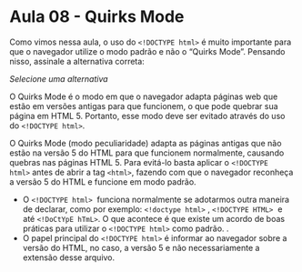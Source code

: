 # Aula 08 - Quirks Mode

Como vimos nessa aula, o uso do `<!DOCTYPE html>` é muito importante para que o navegador utilize o modo padrão e não o “Quirks Mode”. Pensando nisso, assinale a alternativa correta:

*Selecione uma alternativa*

O Quirks Mode é o modo em que o navegador adapta páginas web que estão em versões antigas para que funcionem, o que pode quebrar sua página em HTML 5. Portanto, esse modo deve ser evitado através do uso do `<!DOCTYPE html>`.

O Quirks Mode (modo peculiaridade) adapta as páginas antigas que não estão na versão 5 do HTML para que funcionem normalmente, causando quebras nas páginas HTML 5. Para evitá-lo basta aplicar o `<!DOCTYPE html>` antes de abrir a tag `<html>`, fazendo com que o navegador reconheça a versão 5 do HTML e funcione em modo padrão.

- O `<!DOCTYPE html>`  funciona normalmente se adotarmos outra maneira de declarar, como por exemplo: `<!doctype html>` , `<!DOCTYPE HTML>`
 e até `<!DoCtYpE hTmL>`. O que acontece é que existe um acordo de boas práticas para utilizar o `<!DOCTYPE html>` como padrão. .
- O papel principal do `<!DOCTYPE html>` é informar ao navegador sobre a versão do HTML, no caso, a versão 5 e não necessariamente a extensão desse arquivo.